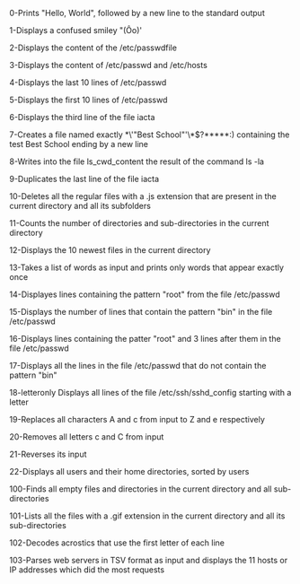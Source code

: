 0-Prints "Hello, World", followed by a new line to the standard output

1-Displays a confused smiley "(Ôo)'

2-Displays the content of the /etc/passwdfile

3-Displays the content of /etc/passwd and /etc/hosts

4-Displays the last 10 lines of /etc/passwd

5-Displays the first 10 lines of /etc/passwd

6-Displays the third line of the file iacta

7-Creates a file named exactly \*\\'"Best School"\'\\*$\?\*\*\*\*\*:) containing the test Best School ending by a new line

8-Writes into the file ls_cwd_content the result of the command ls -la

9-Duplicates the last line of the file iacta

10-Deletes all the regular files with a .js extension that are present in the current directory and all its subfolders

11-Counts the number of directories and sub-directories in the current directory

12-Displays the 10 newest files in the current directory

13-Takes a list of words as input and prints only words that appear exactly once

14-Displayes lines containing the pattern "root" from the file /etc/passwd

15-Displays the number of lines that contain the pattern "bin" in the file /etc/passwd

16-Displays lines containing the patter "root" and 3 lines after them in the file /etc/passwd

17-Displays all the lines in the file /etc/passwd that do not contain the pattern "bin"

18-letteronly	Displays all lines of the file /etc/ssh/sshd_config starting with a letter

19-Replaces all characters A and c from input to Z and e respectively

20-Removes all letters c and C from input

21-Reverses its input

22-Displays all users and their home directories, sorted by users

100-Finds all empty files and directories in the current directory and all sub-directories

101-Lists all the files with a .gif extension in the current directory and all its sub-directories

102-Decodes acrostics that use the first letter of each line

103-Parses web servers in TSV format as input and displays the 11 hosts or IP addresses which did the most requests
